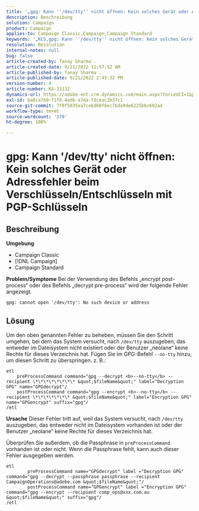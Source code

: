 ```yaml
---
title: '„gpg: Kann ''/dev/tty'' nicht öffnen: Kein solches Gerät oder Adressfehler beim Verschlüsseln/Entschlüsseln mit PGP-Schlüsseln“'
description: Beschreibung
solution: Campaign
product: Campaign
applies-to: Campaign Classic,Campaign,Campaign Standard
keywords: '„KCS,gpg: Kann ''/dev/tty'' nicht öffnen: Kein solches Gerät oder Adressfehler beim Verschlüsseln/Entschlüsseln mit PGP-Schlüsseln“'
resolution: Resolution
internal-notes: null
bug: false
article-created-by: Tanay Sharma .
article-created-date: 9/21/2022 11:57:52 AM
article-published-by: Tanay Sharma .
article-published-date: 9/21/2022 2:45:32 PM
version-number: 4
article-number: KA-15132
dynamics-url: https://adobe-ent.crm.dynamics.com/main.aspx?forceUCI=1&pagetype=entityrecord&etn=knowledgearticle&id=16788499-a439-ed11-9db1-002248086735
exl-id: ba0ca7b9-f1f6-4edb-a7da-fdceac3b37c1
source-git-commit: 7f0f5035ea7cebd60f6ec7bda9de6225b6c602a4
workflow-type: tm+mt
source-wordcount: '179'
ht-degree: 100%

---
```


# gpg: Kann &#39;/dev/tty&#39; nicht öffnen: Kein solches Gerät oder Adressfehler beim Verschlüsseln/Entschlüsseln mit PGP-Schlüsseln

## Beschreibung

<b>Umgebung</b>
- Campaign Classic
- [!DNL Campaign]
- Campaign Standard



<b>Problem/Symptome</b>
Bei der Verwendung des Befehls „encrypt post-process“ oder des Befehls „decrypt pre-process“ wird der folgende Fehler angezeigt.


```
gpg: cannot open '/dev/tty': No such device or address
```





## Lösung


Um den oben genannten Fehler zu beheben, müssen Sie den Schritt umgehen, bei dem das System versucht, nach `/dev/tty` auszugeben, das entweder im Dateisystem nicht existiert oder der Benutzer „neolane“ keine Rechte für dieses Verzeichnis hat. Fügen Sie im GPG-Befehl `--no-tty` hinzu, um diesen Schritt zu überspringen. z. B.:


```
etl
    preProcessCommand command="gpg --decrypt <b>--no-tty</b> --recipient \*\*\*\*\*\*\*\* &quot;$fileName&quot;" label="Decryption GPG" name="GPGdecrypt"/
    postProcessCommand command="gpg --encrypt <b>--no-tty</b> --recipient \*\*\*\*\*\*\* &quot;$fileName&quot;" label="Encryption GPG" name="GPGencrypt" suffix="gpg"/
/etl
```

<b>Ursache</b>
Dieser Fehler tritt auf, weil das System versucht, nach `/dev/tty` auszugeben, das entweder nicht im Dateisystem vorhanden ist oder der Benutzer „neolane“ keine Rechte für dieses Verzeichnis hat.

Überprüfen Sie außerdem, ob die Passphrase in `preProcessCommand` vorhanden ist oder nicht. Wenn die Passphrase fehlt, kann auch dieser Fehler ausgegeben werden.


```
etl
        preProcessCommand name="GPGdecrypt" label ="Decryption GPG" command="gpg --decrypt --passphrase passphrase --recipient CampaignOperations@adobe.com &quot;$fileName&quot;"/
        postProcessCommand name="GPGencrypt" label ="Encryption GPG" command="gpg --encrypt --recipient comp_ops@xxx.com.au &quot;$fileName&quot;" suffix="gpg"/
/etl
```
